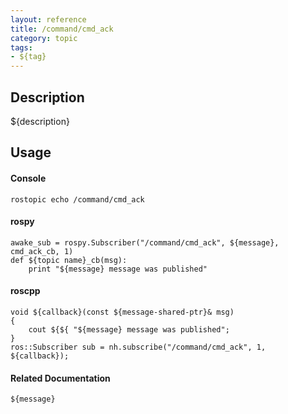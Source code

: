 ```yaml
---
layout: reference
title: /command/cmd_ack
category: topic
tags: 
- ${tag}
---
```


## Description
${description}

## Usage
#### Console
```
rostopic echo /command/cmd_ack
```

#### rospy
```
awake_sub = rospy.Subscriber("/command/cmd_ack", ${message}, cmd_ack_cb, 1)
def ${topic name}_cb(msg):
    print "${message} message was published"
```

#### roscpp
```
void ${callback}(const ${message-shared-ptr}& msg)
{
    cout ${${ "${message} message was published";
}
ros::Subscriber sub = nh.subscribe("/command/cmd_ack", 1, ${callback});
```

#### Related Documentation
``${message}``  